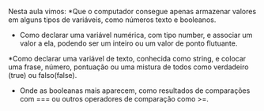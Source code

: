 Nesta aula vimos:
*Que o computador consegue apenas armazenar valores em alguns tipos de variáveis, como números texto e booleanos.

* Como declarar uma variável numérica, com tipo number, e associar um valor a ela, podendo ser um inteiro ou um valor de ponto flutuante.

*Como declarar uma variável de texto, conhecida como string, e colocar uma frase, número, pontuação ou uma mistura de todos como verdadeiro (true) ou falso(false).

* Onde as booleanas mais aparecem, como resultados de comparações com === ou outros operadores de comparação como >=.

